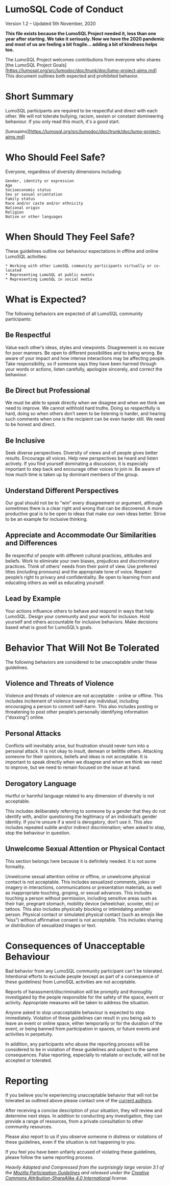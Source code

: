 # LumoSQL Code of Conduct

Version 1.2 – Updated 5th November, 2020

**This file exists because the LumoSQL Project needed it, less than one year
after starting. We take it seriously. Now we have the 2020 pandemic and
most of us are feeling a bit fragile... adding a bit of kindness helps too.**

The LumoSQL Project welcomes contributions from everyone who shares
[the LumoSQL Project Goals][https://lumosql.org/src/lumodoc/doc/trunk/doc/lumo-project-aims.md]
This document outlines both expected and prohibited behavior.

# Short Summary

LumoSQL participants are required to be respectful and direct with each other.
We will not tolerate bullying, racism, sexism or constant domineering behaviour. 
If you only read this much, it's a good start.

[lumoaims][https://lumosql.org/src/lumodoc/doc/trunk/doc/lumo-project-aims.md]

# Who Should Feel Safe?

Everyone, regardless of diversity dimensions including:

    Gender, identity or expression
    Age
    Socioeconomic status
    Sex or sexual orientation
    Family status
    Race and/or caste and/or ethnicity
    National origin
    Religion
    Native or other languages

# When Should They Feel Safe?

These guidelines outline our behaviour expectations in offline and online
LumoSQL activities:

    * Working with other LumoSQL community participants virtually or co-located
    * Representing LumoSQL at public events
    * Representing LumoSQL in social media

# What is Expected?

The following behaviors are expected of all LumoSQL community participants:

## Be Respectful

Value each other’s ideas, styles and viewpoints. Disagreement is no excuse for
poor manners. Be open to different possibilities and to being wrong.  Be aware
of your impact and how intense interactions may be affecting people. Take
responsibility, so if someone says they have been harmed through your words or
actions, listen carefully, apologize sincerely, and correct the behaviour.

## Be Direct but Professional

We must be able to speak directly when we disagree and when we think we need to
improve. We cannot withhold hard truths.  Doing so respectfully is hard, doing
so when others don’t seem to be listening is harder, and hearing such comments
when one is the recipient can be even harder still. We need to be honest and
direct.

## Be Inclusive

Seek diverse perspectives. Diversity of views and of people gives better
results.  Encourage all voices. Help new perspectives be heard and listen
actively. If you find yourself dominating a discussion, it is especially
important to step back and encourage other voices to join in. Be aware of how
much time is taken up by dominant members of the group.

## Understand Different Perspectives

Our goal should not be to “win” every disagreement or argument, although
sometimes there is a clear right and wrong that can be discovered. A more
productive goal is to be open to ideas that make our own ideas better. Strive
to be an example for inclusive thinking.

## Appreciate and Accommodate Our Similarities and Differences

Be respectful of people with different cultural practices, attitudes and
beliefs. Work to eliminate your own biases, prejudices and discriminatory
practices. Think of others’ needs from their point of view. Use preferred
titles (including pronouns) and the appropriate tone of voice. Respect people’s
right to privacy and confidentiality. Be open to learning from and educating
others as well as educating yourself.

## Lead by Example

Your actions influence others to behave and respond in ways that help LumoSQL.
Design your community and your work for inclusion. Hold yourself and others
accountable for inclusive behaviors. Make decisions based what is good for
LumoSQL’s goals.

# Behavior That Will Not Be Tolerated

The following behaviors are considered to be unacceptable under these guidelines.

## Violence and Threats of Violence

Violence and threats of violence are not acceptable - online or offline. This
includes incitement of violence toward any individual, including encouraging a
person to commit self-harm. This also includes posting or threatening to post
other people’s personally identifying information (“doxxing”) online.

## Personal Attacks

Conflicts will inevitably arise, but frustration should never turn into a
personal attack. It is not okay to insult, demean or belittle others. Attacking
someone for their opinions, beliefs and ideas is not acceptable. It is
important to speak directly when we disagree and when we think we need to
improve, but we need to remain focused on the issue at hand.

## Derogatory Language

Hurtful or harmful language related to any dimension of diversity is not
acceptable.

This includes deliberately referring to someone by a gender that they do not
identify with, and/or questioning the legitimacy of an individual’s gender
identity. If you’re unsure if a word is derogatory, don’t use it. This also
includes repeated subtle and/or indirect discrimination; when asked to stop,
stop the behaviour in question.

## Unwelcome Sexual Attention or Physical Contact

This section belongs here because it is definitely needed. It is not some formality.

Unwelcome sexual attention online or offline, or unwelcome physical contact is
not acceptable. This includes sexualized comments, jokes or imagery in
interactions, communications or presentation materials, as well as
inappropriate touching, groping, or sexual advances. This includes touching a
person without permission, including sensitive areas such as their hair,
pregnant stomach, mobility device (wheelchair, scooter, etc) or tattoos. This
also includes physically blocking or intimidating another person. Physical
contact or simulated physical contact (such as emojis like “kiss”) without
affirmative consent is not acceptable. This includes sharing or distribution of
sexualized images or text.

# Consequences of Unacceptable Behaviour

Bad behavior from any LumoSQL community participant can't be tolerated.
Intentional efforts to exclude people (except as part of a consequence of these
guidelines) from LumoSQL activities are not acceptable.

Reports of harassment/discrimination will be promptly and thoroughly
investigated by the people responsible for the safety of the space, event or
activity. Appropriate measures will be taken to address the situation.

Anyone asked to stop unacceptable behaviour is expected to stop immediately.
Violation of these guidelines can result in you being ask to leave an event or
online space, either temporarily or for the duration of the event, or being
banned from participation in spaces, or future events and activities in
perpetuity.

In addition, any participants who abuse the reporting process will be
considered to be in violation of these guidelines and subject to the same
consequences. False reporting, especially to retaliate or exclude, will not be
accepted or tolerated.

# Reporting

If you believe you’re experiencing unacceptable behavior that will not be
tolerated as outlined above please contact one of the [current authors](https://lumosql.org/src/lumosql/file?name=AUTHORS).

After receiving a concise description of your situation, they will review and
determine next steps. In addition to conducting any investigation, they can
provide a range of resources, from a private consultation to other community
resources. 

Please also report to us if you observe someone in distress or violations of
these guidelines, even if the situation is not happening to you.

If you feel you have been unfairly accused of violating these guidelines,
please follow the same reporting process.

*Heavily Adapted and Compressed from the surprisingly large version 3.1 of the 
[Mozilla Participation Guidelines](https://www.mozilla.org/en-US/about/governance/policies/participation/)
and released under the 
[Creative Commons Attribution-ShareAlike 4.0 International](https://creativecommons.org/licenses/by-sa/4.0/) license.*


